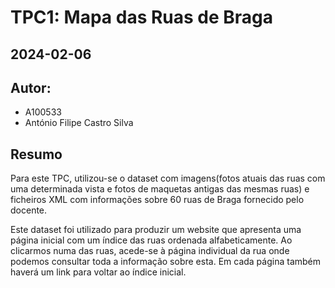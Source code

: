 # TPC1: Mapa das Ruas de Braga
## 2024-02-06

## Autor:
- A100533
- António Filipe Castro Silva

## Resumo

Para este TPC, utilizou-se o dataset com imagens(fotos atuais das ruas com uma determinada vista e fotos de maquetas antigas das mesmas ruas) e ficheiros XML com informações sobre  60 ruas de Braga fornecido pelo docente.

Este dataset foi utilizado para produzir um website que apresenta uma página inicial com um índice das ruas ordenada alfabeticamente. Ao clicarmos numa das ruas, acede-se à página individual da rua onde podemos consultar toda a informação sobre esta. Em cada página também haverá um link para voltar ao índice inicial.